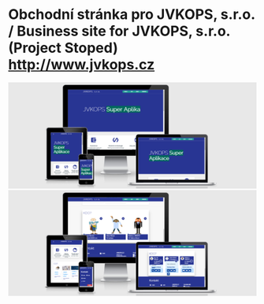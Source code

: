 # Obchodní stránka pro JVKOPS, s.r.o. / Business site for JVKOPS, s.r.o. (Project Stoped) http://www.jvkops.cz
![alt text](screenshots/screencaptureJVKOPScz.png "jvkops.cz")
![alt text](screenshots/screencaptureJVKOPScz2.png "jvkops.cz")
